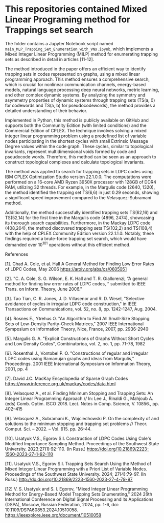 # This repositories contained  Mixed Linear Programing method for Trappings set search

The folder contains a Jupyter Notebook script named `main_MLP_Trapping_Set_Enumeration_with_VNs.ipynb`, which implements a Mixed Integer Linear Programming (MILP) method for enumerating trapping sets as described in detail in articles [11-12].

The method introduced in the paper offers an efficient way to identify trapping sets in codes represented on graphs, using a mixed linear programming approach. This method ensures a comprehensive search, which is crucial for nonlinear communication channels, energy-based models, natural language processing deep neural networks, metric learning, and other complex dynamic systems. By analyzing the symmetry and asymmetry properties of dynamic systems through trapping sets (TS(a, 0) for codewords and TS(a, b) for pseudocodewords), the method provides a detailed understanding of their behavior.

Implemented in Python, this method is publicly available on GitHub and supports both the Community Edition (with limited conditions) and the Commercial Edition of CPLEX. The technique involves solving a mixed integer linear programming problem using a predefined list of variable nodes participating in the shortest cycles with small Extrinsic Message Degree values within the code graph. These cycles, similar to topological invariants, represent multidimensional voids formed by code and pseudocode words. Therefore, this method can be seen as an approach to construct topological complexes and calculate topological invariants.

The method was applied to search for trapping sets in LDPC codes using IBM CPLEX Optimization Studio version 22.1.0.0. The computations were performed on a 16-core AMD Ryzen 3950X processor with 128GB of DDR4 RAM, utilizing 32 threads. For example, in the Margulis code (2640, 1320), the method identified the trapping set TS(6,6) in just 0.29 seconds, showing a significant speed improvement compared to the Velasquez-Subramani method.

Additionally, the method successfully identified trapping sets TS(62,16) and TS(52,14) for the first time in the Margulis code (4896, 2474), showcasing its thorough search capabilities. Furthermore, in the Mackay LDPC code (408,204), the method discovered trapping sets TS(102,2) and TS(108,4) with the help of CPLEX Community Edition version 22.1.1.0. Notably, these findings required a brute-force trapping set search, which would have demanded over $10^{101}$ operations without this efficient method.


References


[1].  Chad A. Cole, et al. Hall A General Method for Finding Low Error Rates of LDPC Codes, May 2006 https://arxiv.org/abs/cs/0605051


[2].  "C. A. Cole, S. G. Wilson, E. K. Hall and T. R. Giallorenzi, “A general method for finding low error rates of LDPC codes, ” submitted to IEEE Trans. on Inform. Theory, June 2006."


[3]. Tao Tian, C. R. Jones, J. D. Villasenor and R. D. Wesel, "Selective avoidance of cycles in irregular LDPC code construction," in IEEE Transactions on Communications, vol. 52, no. 8, pp. 1242-1247, Aug. 2004.


[4]. Rosnes E., Ytrehus O.  "An Algorithm to Find All Small-Size Stopping Sets of Low-Density Parity-Check Matrices," 2007 IEEE International Symposium on Information Theory, Nice, France, 2007, pp. 2936-2940


[5]. Margulis G. A.  "Explicit Constructions of Graphs Without Short Cycles and Low Density Codes", Combinatorica, vol. 2, no. 1, pp. 71-78, 1982


[6]. Rosenthal J., Vontobel P. O.  "Constructions of regular and irregular LDPC codes using Ramanujan graphs and ideas from Margulis," Proceedings. 2001 IEEE International Symposium on Information Theory, 2001, pp. 4

[7]. David J.C. MacKay Encyclopedia of Sparse Graph Codes   https://www.inference.org.uk/mackay/codes/data.html

[8]. Velasquez A., et al. Finding Minimum Stopping and Trapping Sets: An Integer Linear Programming Approach // In: Lee J., Rinaldi G., Mahjoub A. (eds) Comb. Optim. ISCO 2018. Lect. Notes in Comp. Science, V. 10856., pp. 402–415

[9]. Velasquez A., Subramani K., Wojciechowski P. On the complexity of and solutions to the minimum stopping and trapping set problems // Theor. Comput. Sci. – 2022. – Vol. 915. pp. 26-44.

[10]. Usatyuk V.S., Egorov S.I. Construction of LDPC Codes Using Cole's Modified Importance Sampling Method. Proceedings of the Southwest State University. 2023;27(1):92-110. (In Russ.) https://doi.org/10.21869/2223-1560-2023-27-1-92-110


[11]. Usatyuk V.S., Egorov S.I. Trapping Sets Search Using the Method of Mixed Integer Linear Programming with a Priori List of Variable Nodes. Proceedings of the Southwest State University. 2024; 27(4):79-97. (In Russ.) http://dx.doi.org/10.21869/2223-1560-2023-27-4-79-97

[12] V. S. Usatyuk and S. I. Egorov, "Mixed Integer Linear Programming Method for Energy-Based Model Trapping Sets Enumerating," 2024 26th International Conference on Digital Signal Processing and its Applications (DSPA), Moscow, Russian Federation, 2024, pp. 1-6, doi: 10.1109/DSPA60853.2024.10510058. https://ieeexplore.ieee.org/document/10510058
